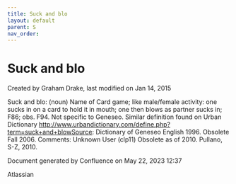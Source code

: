 ```yaml
---
title: Suck and blo
layout: default
parent: S
nav_order:
---
```


# Suck and blo

Created by  Graham Drake, last modified on Jan 14, 2015

Suck and blo: (noun) Name of Card game; like male/female activity: one sucks in on a card to hold it in mouth; one then blows as partner sucks in; F86; obs. F94. Not specific to Geneseo.  Similar definition found on Urban Dictionary http://www.urbandictionary.com/define.php?term=suck+and+blowSource: Dictionary of Geneseo English 1996. Obsolete Fall 2006. Comments: Unknown User (clp11) Obsolete as of 2010. Pullano, S-Z, 2010.

Document generated by Confluence on May 22, 2023 12:37

Atlassian

